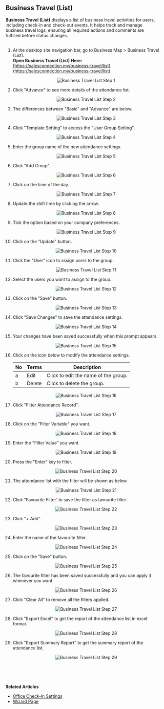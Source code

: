 ## Business Travel (List)

**Business Travel (List)** displays a list of business travel activities for users, including check-in and check-out events. It helps track and manage business travel logs, ensuring all required actions and comments are fulfilled before status changes.<br><br>


1. At the desktop site navigation bar, go to Business Map > Business Travel (List).<br>
   **Open Business Travel (List) Here:** [https://salesconnection.my/business-travel/list](https://salesconnection.my/business-travel/list)<br>

   <p align="center">
      <img src="img2/Business_Travel_List_Step_1.png" alt="Business Travel List Step 1">
   </p>

2. Click "Advance" to see more details of the attendance list.

   <p align="center">
      <img src="img2/Business_Travel_List_Step_2.png" alt="Business Travel List Step 2">
   </p>
  
3. The differences between "Basic" and "Advance" are below.

   <p align="center">
      <img src="img2/Business_Travel_List_Step_3.png" alt="Business Travel List Step 3">
   </p>
   
4. Click "Template Setting" to access the "User Group Setting". 

   <p align="center">
      <img src="img2/Business_Travel_List_Step_4.png" alt="Business Travel List Step 4">
   </p>

5. Enter the group name of the new attendance settings.

   <p align="center">
      <img src="img2/Business_Travel_List_Step_5.png" alt="Business Travel List Step 5">
   </p>

6. Click "Add Group".

   <p align="center">
      <img src="img2/Business_Travel_List_Step_6.png" alt="Business Travel List Step 6">
   </p>
  
7. Click on the time of the day.

   <p align="center">
      <img src="img2/Business_Travel_List_Step_7.png" alt="Business Travel List Step 7">
   </p>
  
8. Update the shift time by clicking the arrow.

   <p align="center">
      <img src="img2/Business_Travel_List_Step_8.png" alt="Business Travel List Step 8">
   </p>
  
9. Tick the option based on your company preferences.

   <p align="center">
      <img src="img2/Business_Travel_List_Step_9.png" alt="Business Travel List Step 9">
   </p>
  
10. Click on the "Update" button.

    <p align="center">
      <img src="img2/Business_Travel_List_Step_10.png" alt="Business Travel List Step 10">
    </p>

11. Click the "User" icon to assign users to the group.

    <p align="center">
      <img src="img2/Business_Travel_List_Step_11.png" alt="Business Travel List Step 11">
    </p>
  
12. Select the users you want to assign to the group.

    <p align="center">
      <img src="img2/Business_Travel_List_Step_12.png" alt="Business Travel List Step 12">
    </p>
  
13. Click on the "Save" button.

    <p align="center">
      <img src="img2/Business_Travel_List_Step_13.png" alt="Business Travel List Step 13">
    </p>

14. Click "Save Changes" to save the attendance settings.

    <p align="center">
      <img src="img2/Business_Travel_List_Step_14.png" alt="Business Travel List Step 14">
    </p>
  
15. Your changes have been saved successfully when this prompt appears.

    <p align="center">
      <img src="img2/Business_Travel_List_Step_15.png" alt="Business Travel List Step 15">
    </p>
  
16. Click on the icon below to modify the attendance settings.

    | No | Terms | Description |
    |----|-------|-------------|
    | a | Edit | Click to edit the name of the group. |
    | b | Delete | Click to delete the group. |

    <p align="center">
      <img src="img2/Business_Travel_List_Step_16.png" alt="Business Travel List Step 16">
    </p>  

17. Click "Filter Attendance Record".
    
    <p align="center">
      <img src="img2/Business_Travel_List_Step_17.png" alt="Business Travel List Step 17">
    </p>  

18. Click on the "Filter Variable" you want.
    
    <p align="center">
      <img src="img2/Business_Travel_List_Step_18.png" alt="Business Travel List Step 18">
    </p>

19. Enter the "Filter Value" you want.
    
    <p align="center">
      <img src="img2/Business_Travel_List_Step_19.png" alt="Business Travel List Step 19">
    </p>  

20. Press the "Enter" key to filter.
    
    <p align="center">
      <img src="img2/Business_Travel_List_Step_20.png" alt="Business Travel List Step 20">
    </p>

21. The attendance list with the filter will be shown as below.
    
    <p align="center">
      <img src="img2/Business_Travel_List_Step_21.png" alt="Business Travel List Step 21">
    </p>  

22. Click "Favourite Filter' to save the filter as favourite filter.
    
    <p align="center">
      <img src="img2/Business_Travel_List_Step_22.png" alt="Business Travel List Step 22">
    </p>

23. Click "+ Add".
    
    <p align="center">
      <img src="img2/Business_Travel_List_Step_23.png" alt="Business Travel List Step 23">
    </p>  

24. Enter the name of the favourite filter.
    
    <p align="center">
      <img src="img2/Business_Travel_List_Step_24.png" alt="Business Travel List Step 24">
    </p>

25. Click on the "Save" button.
    
    <p align="center">
      <img src="img2/Business_Travel_List_Step_25.png" alt="Business Travel List Step 25">
    </p>  

26. The favourite filter has been saved successfully and you can apply it whenever you want.
    
    <p align="center">
      <img src="img2/Business_Travel_List_Step_26.png" alt="Business Travel List Step 26">
    </p>

27. Click "Clear All" to remove all the filters applied.
    
    <p align="center">
      <img src="img2/Business_Travel_List_Step_27.png" alt="Business Travel List Step 27">
    </p>  

28. Click "Export Excel" to get the report of the attendance list in excel format.
    
    <p align="center">
      <img src="img2/Business_Travel_List_Step_28.png" alt="Business Travel List Step 28">
    </p>

29. Click "Export Summary Report" to get the summary report of the attendance list.
    
    <p align="center">
      <img src="img2/Business_Travel_List_Step_29.png" alt="Business Travel List Step 29">
    </p>
    <br><br><br>

**Related Articles**
- [Office Check-In Settings](Office_Check_In_Settings.md)
- [Wizard Page](Wizard_Page.md)
